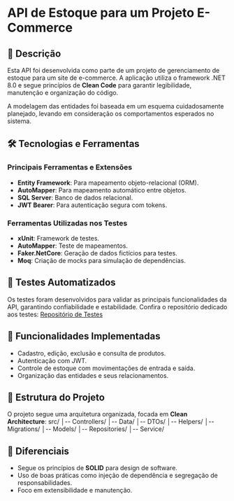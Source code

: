 # API de Estoque para um Projeto E-Commerce

## 📄 Descrição
Esta API foi desenvolvida como parte de um projeto de gerenciamento de estoque para um site de e-commerce. A aplicação utiliza o framework .NET 8.0 e segue princípios de **Clean Code** para garantir legibilidade, manutenção e organização do código.

A modelagem das entidades foi baseada em um esquema cuidadosamente planejado, levando em consideração os comportamentos esperados no sistema.

## 🛠️ Tecnologias e Ferramentas

### **Principais Ferramentas e Extensões**
- **Entity Framework**: Para mapeamento objeto-relacional (ORM).
- **AutoMapper**: Para mapeamento automático entre objetos.
- **SQL Server**: Banco de dados relacional.
- **JWT Bearer**: Para autenticação segura com tokens.

### **Ferramentas Utilizadas nos Testes**
- **xUnit**: Framework de testes.
- **AutoMapper**: Teste de mapeamentos.
- **Faker.NetCore**: Geração de dados fictícios para testes.
- **Moq**: Criação de mocks para simulação de dependências.

## 🧪 Testes Automatizados
Os testes foram desenvolvidos para validar as principais funcionalidades da API, garantindo confiabilidade e estabilidade. Confira o repositório dedicado aos testes:
[Repositório de Testes](https://github.com/danisanca/Api_E-Commerce_Tests)

## 🚀 Funcionalidades Implementadas
- Cadastro, edição, exclusão e consulta de produtos.
- Autenticação com JWT.
- Controle de estoque com movimentações de entrada e saída.
- Organização das entidades e seus relacionamentos.

## 📂 Estrutura do Projeto
O projeto segue uma arquitetura organizada, focada em **Clean Architecture**:
src/ │-- Controllers/ │-- Data/ │-- DTOs/ │-- Helpers/ │-- Migrations/ │-- Models/ │-- Repositories/ │-- Service/ 

## 🌟 Diferenciais
- Segue os princípios de **SOLID** para design de software.
- Uso de boas práticas como injeção de dependência e segregação de responsabilidades.
- Foco em extensibilidade e manutenção.
